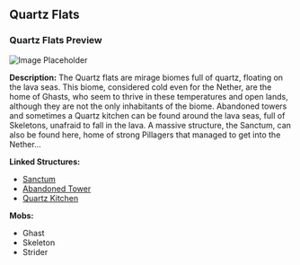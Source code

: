 ﻿## Quartz Flats

### Quartz Flats Preview
![Image Placeholder](https://static.miraheze.org/stardustlabswiki/2/25/IC5.0.2a_quartz_flats.png)

**Description:**
The Quartz flats are mirage biomes full of quartz, floating on the lava seas. This biome, considered cold even for the Nether, are the home of Ghasts, who seem to thrive in these temperatures and open lands, although they are not the only inhabitants of the biome. Abandoned towers and sometimes a Quartz kitchen can be found around the lava seas, full of Skeletons, unafraid to fall in the lava. A massive structure, the Sanctum, can also be found here, home of strong Pillagers that managed to get into the Nether... 

**Linked Structures:**
- [Sanctum](https://officiallysp.net/pokeywiki/Nether_Structures/sanctum.html)
- [Abandoned Tower](https://officiallysp.net/pokeywiki/Nether_Structures/abandonedtower.html)
- [Quartz Kitchen](https://officiallysp.net/pokeywiki/Nether_Structures/quartzkitchen.html)

**Mobs:**
- Ghast
- Skeleton
- Strider
